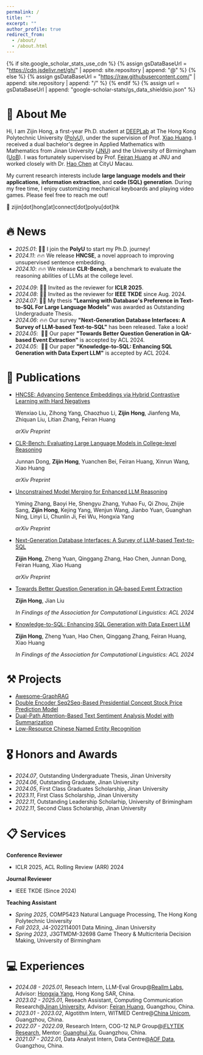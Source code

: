 ```yaml
---
permalink: /
title: ""
excerpt: ""
author_profile: true
redirect_from: 
  - /about/
  - /about.html
---
```


{% if site.google_scholar_stats_use_cdn %}
{% assign gsDataBaseUrl = "https://cdn.jsdelivr.net/gh/" | append: site.repository | append: "@" %}
{% else %}
{% assign gsDataBaseUrl = "https://raw.githubusercontent.com/" | append: site.repository | append: "/" %}
{% endif %}
{% assign url = gsDataBaseUrl | append: "google-scholar-stats/gs_data_shieldsio.json" %}

<span class='anchor' id='about-me'></span>

# 👋 About Me
Hi, I am Zijin Hong, a first-year Ph.D. student at [DEEPLab](https://www4.comp.polyu.edu.hk/~xiaohuang/deeplab.html) at The Hong Kong Polytechnic University ([PolyU](https://www.polyu.edu.hk/)), under the supervision of Prof. [Xiao Huang](https://www4.comp.polyu.edu.hk/~xiaohuang/). I received a dual bachelor's degree in Applied Mathematics with Mathematics from Jinan University ([JNU](https://english.jnu.edu.cn/)) and the University of Birmingham ([UoB](https://www.birmingham.ac.uk/)). I was fortunately supervised by Prof. [Feiran Huang](https://scholar.google.com/citations?user=of1vcxsAAAAJ&hl) at JNU and worked closely with Dr. [Hao Chen](https://scholar.google.com/citations?user=7oeLWT0AAAAJ&hl) at CityU Macau.

My current research interests include **large language models and their applications**, **information extraction**, and **code (SQL) generation**. During my free time, I enjoy customizing mechanical keyboards and playing video games. Please feel free to reach me out!

📧 zijin[dot]hong[at]connect[dot]polyu[dot]hk

# 🔥 News

* *2025.01*: 📢📢 I join the **PolyU** to start my Ph.D. journey!
* *2024.11*: 🔥🔥 We release **HNCSE**, a novel approach to improving unsupervised sentence embedding.
* *2024.10*: 🔥🔥 We release **CLR-Bench**, a benchmark to evaluate the reasoning abilities of LLMs at the college level.

- *2024.09*: 📖📖 Invited as the reviewer for **ICLR 2025**.
- *2024.08*: 📖📖 Invited as the reviewer for **IEEE TKDE** since Aug. 2024.
- *2024.07*: 📢📢 My thesis **"Learning with Database's Preference in Text-to-SQL For Large Language Models"** was awarded as Outstanding Undergraduate Thesis.
- *2024.06*: 🔥🔥 Our survey **"Next-Generation Database Interfaces: A Survey of LLM-based Text-to-SQL"** has been released. Take a look!
- *2024.05*: &nbsp;🎉🎉 Our paper  **"Towards Better Question Generation in QA-based Event Extraction"** is accepted by ACL 2024.
- *2024.05*: &nbsp;🎉🎉 Our paper **"Knowledge-to-SQL: Enhancing SQL Generation with Data Expert LLM"** is accepted by ACL 2024.

# 📝 Publications 

* [HNCSE: Advancing Sentence Embeddings via Hybrid Contrastive Learning with Hard Negatives](https://arxiv.org/abs/2411.12156)

  Wenxiao Liu, Zihong Yang, Chaozhuo Li, **Zijin Hong**, Jianfeng Ma, Zhiquan Liu, Litian Zhang, Feiran Huang

  *arXiv Preprint*

* [CLR-Bench: Evaluating Large Language Models in College-level Reasoning](https://arxiv.org/abs/2410.17558)

  Junnan Dong, **Zijin Hong**, Yuanchen Bei, Feiran Huang, Xinrun Wang, Xiao Huang

  *arXiv Preprint*

* [Unconstrained Model Merging for Enhanced LLM Reasoning](https://arxiv.org/abs/2410.13699)

  Yiming Zhang, Baoyi He, Shengyu Zhang, Yuhao Fu, Qi Zhou, Zhijie Sang, **Zijin Hong**, Kejing Yang, Wenjun Wang, Jianbo Yuan, Guanghan Ning, Linyi Li, Chunlin Ji, Fei Wu, Hongxia Yang

  *arXiv Preprint*

- [Next-Generation Database Interfaces: A Survey of LLM-based Text-to-SQL](https://arxiv.org/abs/2406.08426)

  **Zijin Hong**, Zheng Yuan, Qinggang Zhang, Hao Chen, Junnan Dong, Feiran Huang, Xiao Huang

  *arXiv Preprint*

- [Towards Better Question Generation in QA-based Event Extraction](https://arxiv.org/abs/2405.10517)

  **Zijin Hong**, Jian Liu

  *In Findings of the Association for Computational Linguistics: ACL 2024*

- [Knowledge-to-SQL: Enhancing SQL Generation with Data Expert LLM](https://arxiv.org/abs/2402.11517)

  **Zijin Hong**, Zheng Yuan, Hao Chen, Qinggang Zhang, Feiran Huang, Xiao Huang

  *In Findings of the Association for Computational Linguistics: ACL 2024*

# ⚒️ Projects
- [Awesome-GraphRAG ](https://github.com/DEEP-PolyU/Awesome-GraphRAG)
- [Double Encoder Seq2Seq-Based Presidential Concept Stock Price Prediction Model](https://github.com/Rcrossmeister/DES-PSP)
- [Dual-Path Attention-Based Text Sentiment Analysis Model with Summarization](https://github.com/Rcrossmeister/DuPa-ASA)
- [Low-Resource Chinese Named Entity Recognition](https://github.com/Rcrossmeister/Small-SampleNER-Chinese)

# 🎖 Honors and Awards
- *2024.07*, Outstanding Undergraduate Thesis, Jinan University
- *2024.06*, Outstanding Graduate, Jinan University
- *2024.05*, First Class Graduates Scholarship, Jinan University
- *2023.11*, First Class Scholarship, Jinan University
- *2022.11*, Outstanding Leadership Scholarhip, University of Brimingham
- *2022.11*, Second Class Scholarship, Jinan University

# 📋 Services

**Conference Reviewer**

* ICLR 2025, ACL Rolling Review (ARR) 2024

**Journal Reviewer**

* IEEE TKDE (Since 2024)

**Teaching Assistant**

- *Spring 2025*, COMP5423 Natural Language Processing, The Hong Kong Polytechnic University
- *Fall 2023*, J4-2022114001 Data Mining, Jinan University
- *Spring 2023*, J3GTMDM-32698 Game Theory & Multicriteria Decision Making, University of Birmingham

# 💻 Experiences
- *2024.08 - 2025.01*, Reseach Intern, LLM-Eval Group@[Reallm Labs](), Advisor: [Hongxia Yang](https://www4.comp.polyu.edu.hk/~hongxyang/), Hong Kong SAR, China.
- *2023.02 - 2025.01*, Reseach Assistant, Computing Communication Research@[Jinan University](https://english.jnu.edu.cn/), Advisor: [Feiran Huang](https://faculty.jnu.edu.cn/xxkxjsxy/hfr2/list.htm), Guangzhou, China.
- *2023.01 - 2023.02*, Algotithm Intern, WITMED Centre@[China Unicom](https://www.chinaunicom.com.hk/en/global/home.php), Guangzhou, China.
- *2022.07 - 2022.09*, Research Intern, COG-12 NLP Group@[iFLYTEK Research](https://www.iflytek.com/en/about-us/about.html), Mentor: [Guanghui Xu](https://scholar.google.com/citations?user=Nh-fA4gAAAAJ&hl), Guangzhou, China.
- *2021.07 - 2022.01*, Data Analyst Intern, Data Centre@[AOF Data](http://www.aofidc.com/), Guangzhou, China.
